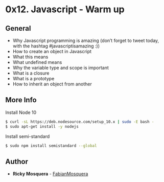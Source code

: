 # 0x12. Javascript - Warm up

## General
* Why Javascript programming is amazing (don’t forget to tweet today, with the hashtag #javascriptisamazing :))
* How to create an object in Javascript
* What this means
* What undefined means
* Why the variable type and scope is important
* What is a closure
* What is a prototype
* How to inherit an object from another

## More Info
Install Node 10
```sh
$ curl -sL https://deb.nodesource.com/setup_10.x | sudo -E bash -
$ sudo apt-get install -y nodejs
```
Install semi-standard
```sh
$ sudo npm install semistandard --global
```
## Author
* **Ricky Mosquera** - [FabianMosquera](https://twitter.com/MosqueraR98)